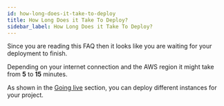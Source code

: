 ```yaml
---
id: how-long-does-it-take-to-deploy
title: How Long Does it Take To Deploy?
sidebar_label: How Long Does it Take To Deploy?
---
```


Since you are reading this FAQ then it looks like you are waiting for your deployment to finish. 

Depending on your internet connection and the AWS region it might take from **5** to **15** minutes.

As shown in the [Going live](/docs/get-started/going-live) section, you can deploy different instances for your project.
